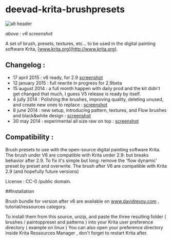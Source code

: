 deevad-krita-brushpresets
=========================

![alt header](http://i.imgur.com/LrTcuyB.png)

_above : v6 screenshot_

A set of brush, presets, textures, etc... to be used in the digital painting software Krita, [www.krita.org](http://www.krita.org).

## Changelog :

* 17 april 2015 : v6 ready, for 2.9 [screenshot](http://i.imgur.com/LrTcuyB.png)
* 12 january 2015 : full rewrite in progress for 2.9beta
* 15 august 2014 : a full month happen with daily prod and the kit didn't get changed that much, I guess V5 release is ready by itself. 
* 4 jully 2014 : Polishing the brushes, improving quality, deleting unused, and create new ones to replace : [screenshot](http://i.imgur.com/TMEDSr4.png)
* 8 june 2014 : new setup, introducing pattern, textures, and Flow brushes and black&white design : [screenshot](http://s3.amazonaws.com/patreon/1253a8f7193f212aa4cb89eec6c1d250.jpg)
* 30 may 2014 : experimental all size raw on top : [screenshot](http://i.imgur.com/GqF0Klk.png)

## Compatibility :

Brush presets to use with the open-source digital painting software Krita.
The brush under V6 are compatible with Krita under 2.9: but breaks behavior after 2.9. 
To fix it's simple but long: remove the 'flow dynamic' preset by preset and overwrite. 
The brush after V6 are compatible with Krita 2.9 (and hopefully future versions)

License : CC-0 /public domain.

##Installation

Brush bundle for version after v6 are available on www.davidrevoy.com , tutorial/ressources category. 

To install them from this source,  unzip, and paste the three resulting folder ( brushes / paintoppreset and patterns  ) into your Krita user preference directory ( example on linux )
You can also open your preference directory inside Krita Ressources Manager , don't forget to restart Krita after.

